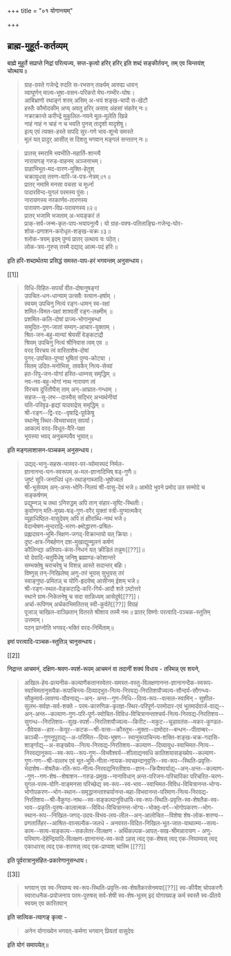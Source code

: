 +++
title = "०१ योगान्त्यम्"

+++
## ब्राह्म-मुहूर्त-कर्तव्यम्

बाह्मे मुहूर्ते सप्राप्ते निद्रां परित्यज्य, सप्त-कृत्वो हरिर् हरिर् इति शब्दं सङ्कीर्तयन्, तम् एव चिन्तयंश् चोत्थाय॥


> ग्राह-ग्रस्ते गजेन्द्रे रुदति स-रभसन् तार्क्ष्यम् आरुह्य धावन्  
व्याघूर्णन् माल्य-भूषा-वसन-परिकरो मेघ-गम्भीर-घोषः।  
आबिभ्राणो रथाङ्गं शरम् असिम् अ-भयं शङ्ख-चापौ स-खेटौ  
हस्तैः कौमोदकीम् अप्य् अवतु हरिर् असाव् अंहसां संहतेर् नः॥  
नक्राक्रान्ते करीन्द्रे मुकुलित-नयने मूल-मूलेति खिन्ने  
नाहं नाहं न चाहं न च भवति पुनस् तादृशो मादृशेषु।  
इत्य् एवं त्यक्त-हस्ते सपदि सुर-गणे भाव-शून्ये समस्ते  
मूलं यत् प्रादुर् आसीत् स दिशतु भगवान् मङ्गलं सन्ततन् नः॥

> प्रातस् स्मरामि भवभीति-महार्ति-शान्त्यै  
नारायणङ् गरुड-वाहनम् अञ्जनाभम्।  
ग्राहाभिभूत-मद-वारण-मुक्ति-हेतुश्  
चक्रायुधस् तरुण-वारि-ज-पत्र-नेत्रम्॥१॥  
प्रातर् नमामि मनसा वचसा च मूर्ध्ना  
पादारविन्द-युगलं परमस्य पुंसः।  
नारायणस्य नरकार्णव-तारणस्य  
पारायण-प्रवण-विप्र-परायणस्य॥२॥  
प्रातर् भजामि भजताम् अ-भयङ्करं तं  
प्राक्-सर्व-जन्म-कृत-पाप-भयापनुत्यै।
यो ग्राह-वक्त्र-पतिताङ्घ्रि-गजेन्द्र-घोर-  
शोक-प्रणाशन-करोधृत-शङ्ख-चक्रः॥३॥  
श्लोक-त्रयम् इदम् पुण्यं प्रातर् उत्थाय यः पठेत्।  
लोक-त्रय-गुरुस् तस्मै दद्याद् आत्म-पदं हरिः॥ 

इति हरि-शब्दार्थतया प्रसिद्धं समस्त-पाप-हरं भगवन्तम् अनुसन्धाय।

[[1]]

> विधि-विहित-सपर्यां वीत-दोषानुषङ्गां  
उपचित-धन-धान्याम् उत्सवैः स्त्यान-हर्षाम् ।  
स्वयम् उपचिनु नित्यं रङ्ग-धामन् स्व-रक्षां  
शमित-विमत-पक्षां शाश्वतीं रङ्ग-लक्ष्मीम् ॥  
प्रशमित-कलि-दोषां प्राज्य-भोगानुबन्धां  
समुदित-गुण-जातां सम्यग्-आचार-युक्ताम् ।  
श्रित-जन-बहु-मान्यां श्रेयसीं वेङ्कटाद्रौ  
श्रियम् उपचिनु नित्यं श्रीनिवास त्वम् एव ॥  
वरद विरचय त्वं वारिताशेष-दोषां  
पुनर्-उपचित-पुण्यां भूषितां पुण्य-कोट्या ।  
सितम् उदित-मनोभिस्, तावकैर् नित्य-सेव्यां  
हत-रिपु-जन-योगां हस्ति-धाम्नस् समृद्धिम् ॥  
नव-नव-बहु-भोगां नाथ नारायण त्वं  
विरचय दुरितौघैस् ताम् अन्-आघ्रात-गन्धाम् ।  
सहज--सु-लभ--दास्यैस् सद्भिर् अभ्यर्थनीयां  
यति-परिवृढ-हृद्यां यादवाद्रेस् समृद्धिम् ॥  
श्री-रङ्ग--द्वि-रद--वृषाद्रि-पूर्वकेषु  
स्थानेषु स्थिर-विभवाभवत् सपर्या।  
आकल्पं वरद-विधूत-वैरि-पक्षा  
भूयस्या भवद् अनुकम्पयैव भूयात्॥ 

इति मङ्गलाशासन-पञ्चकम् अनुसन्धाय।

> उद्यद्-भानु-सहस्र-भास्वर-पर-व्योमास्पदं निर्मल-  
ज्ञानानन्द-घन-स्वरूपम् अ-मल-ज्ञानादिभिष् षड्-गुणैः॥  
जुष्टं सूरि-जनाधिपं धृत-रथाङ्गाब्जादि-भूषोज्वलं  
श्री-भूसेव्यम् अन्-अन्त-भोगि-निलयं श्री-वासु-देवं भजे॥ 
आमोदे भुवने प्रमोद उत सम्मोदे च सङ्कर्षणम्  
प्रद्युम्नञ् च तथा ऽनिरुद्धम् अपि तान् संहार-सृष्टि-स्थितीः।  
कुर्वाणान् मति-मुख्य-षड्-गुण-वरैर् युक्तां स्त्री-युग्मात्मकैर्  
व्यूहाधिष्ठित-वासुदेवम् अपि तं क्षीराब्धि-नाथं भजे॥  
वेदान्वेषण-मुन्दराद्रि-भरण-क्ष्मोद्धारण-प्रश्रित-  
प्रह्लादावन-भूमि-भिक्षण-जगद्-विक्रान्तयो यत् क्रियाः।  
दुष्ट-क्षत्र-निबर्हणन् दश-मुखाद्युन्मूलनं कर्षणं  
कौलिन्द्या अतिपाप-कंस-निधनं यत् क्रीडितं तन्नुमः[[??]]॥  
यो देवादि-चतुर्विधेषु जनिषु ब्रह्माण्ड-कोशान्तरे  
सम्भक्तेषु चराचरेषु च विशन्न् आस्ते सदान्तर् बहिः।  
विष्णुस् तन्-निखिलेष्व् अणु-तरं भूयस् सुभूयस् तरं  
स्वाङ्गुष्ठ-प्रमितञ् च योगि-हृदयेष्व् आसीनम् ईशम् भजे॥  
श्री-रङ्ग-स्थल-वेङ्कटाद्रि-करि-गिर्य-आदौ शते ऽष्टोत्तरे  
स्थाने ग्राम-निकेतनेषु च सदा सान्निध्यम् आसेदुषे[[??]]।  
अर्चा-रूपिणम् अर्चकाभिमतितस् स्वी-कुर्वते[[??]] विग्रहं  
पूजाञ् चाखिल-वाञ्छितान् वितरते श्रीशाय तस्मै नमः॥ 
प्रातर् विष्णोः परत्वादि-पञ्चक-स्तुतिम् उत्तमाम्।  
पठन् प्राप्नोति भगवद्-भक्तिं वरद-निर्मिताम्॥ 

इमां परत्वादि-पञ्चक-स्तुतिञ् चानुसन्धाय। 

[[2]]

निद्रान्त आचमनं, दक्षिण-श्रवण-स्पर्श-रूपम् आचमनं वा तदानीं शक्यं विधाय - तस्मिन्न् एव शयने, 

> अखिल-हेय-प्रत्यनीक-कल्याणैकतानस्वेतर-समस्त-वस्तु-विलक्षणानन्त-ज्ञानानन्दैक-स्वरूप- स्वाभिमतानुरूपैक-रूपाचिन्त्य-दिव्याद्भुत-नित्य-निरवद्य-निरतिशयौज्वल्य-सौन्दर्य-सौगन्ध्य-सौकुमार्य-लावण्य-यौवनाद्य्--अन्- अन्त--गुण-निधि--दिव्य-रूप--वत्सल-स्वामिन् - सुशील-सुलभ-सर्वज्ञ-सर्व-शक्ते - परम-कारुणिक-कृतज्ञ-स्थिर-परिपूर्ण-परमोदार-एवं भूतमार्दवार्ज-वाद्य्--अन्-अन्त--कल्याण-गुण-परि-पूर्ण-स्वोचित-विविध-विचित्रानन्ताश्चर्य-नित्य-निरवद्य-निरतिशय--सुगन्ध--निरतिशय--सुख-स्पर्श--निरतिशयौज्वल्य--किरीट--मकुट--चूडावतंस--मकर-कुण्डल--ग्रैवेयक--हार--केयूर--कटक--श्री-वत्स--कौस्तुभ--मुक्ता--दामोदर--बन्धन--पीताम्बर--काञ्ची--गुणनूपुराद्य्--अ-परिमित--दिव्य-भूषण-- स्वानुरूपाचिन्त्य-शक्ति-शङ्ख-चक्र-गदासि-शार्ङ्गाद्य्--अ-सङ्ख्येय--नित्य-निरवद्य-निरतिशय--कल्याण--दिव्यायुध-स्वाभिमत-नित्य--निरवद्यानुरूप--स्व-रूप--रूप-गुण--विभवैश्वर्य--शीलाद्यनवधि कातिशयासङ्ख्येय--कल्याण-गुण-गण--श्री-वल्लभ एवं भूत-भूमि-नीला-नायक-स्वच्छन्दानुवृत्ति--स्व-रूप--स्थिति-प्रवृत्ति-भेदाशेष--शेषतैक-रति-रूप-नीत्य-निरवद्यनिरतीशय--ज्ञान--क्रियैश्वर्याद्य्--अन्-अन्त--कल्याण--गुण--गण-शेष--शेषाशन--गरुड-प्रमुख--नानाविधान् अन्त-परिजन-परिचारिका परिचरित-चरण-युगल-परम-योगि-वाङ्मनसा परिच्छेद्य स्व-रूप--स्व-भाव--स्वाभिमत-विविध-विचित्रानन्त-भोग्य-भोगोपकरण--भोग-स्थान--समृद्धानन्ताश्चर्यानन्त-महा-विभवानन्त-परिमाण-नित्य-निरवद्य-निरतिशय--श्री-वैकुण्ठ-नाथ--स्व-सङ्कल्पानुविधायि-स्व-रूप-स्थिति-प्रवृत्ति-स्व-शेषतैक-स्व-भाव--प्रकृति-पुरुष-कालात्मक--विविध-विचित्रानन्त-भोग्य--भोक्तृ-वर्ग--भोगोपकरण--भोग-स्थान-रूप--निखिल-जगद्-उदय-विभव-लय-लील--अन्-आलोचित--विशेषा शेष-लोक-शरण्य--प्रणतार्तिहर--आश्रित-वात्सल्यैक-जलधे - अनवरत-विदित-निखिल-भूत-जात-याथात्म्य--सत्य-काम--सत्य-सङ्कल्प--सकलेतर-विलक्षण - अर्थिकल्पक-आपत्-सख-श्रीमन्नारायण - अणु-परिमाण-देहेन्द्रियादि-विलक्षण-ज्ञानानन्द-स्व-रूपो ऽहस् त्वद् एक-शेषस् त्वद् एक-नियाम्यस् त्वद् एकाधारस् त्वद् एक-शरणस् त्वद् एक-प्राप्यश् चास्मि [[??]]

इति पूर्वरात्रानुसंहित-प्रकारेणानुसन्धाय। 

[[3]]

> भगवान् एव स्व-नियाम्य स्व-रूप-स्थिति-प्रवृत्ति-स्व-शेषतैकरसेनमया[[??]] स्व-कीयैश् चोपकरणैः स्वाराधनैक-प्रयोजनाय परम-पुरुषस् सर्व-शेषी स्व-शेष-भूतम् इदं योगाख्यङ् कर्म स्वस्तै स्व-प्रीतये स्वयम् एव कारितवान्

इति सात्विक-त्यागङ् कृत्वा - 

> अनेन योगाख्येन भगवत्-कर्मणा भगवान् प्रियतां वासुदेवः

इति योगं समापयेत्॥ 